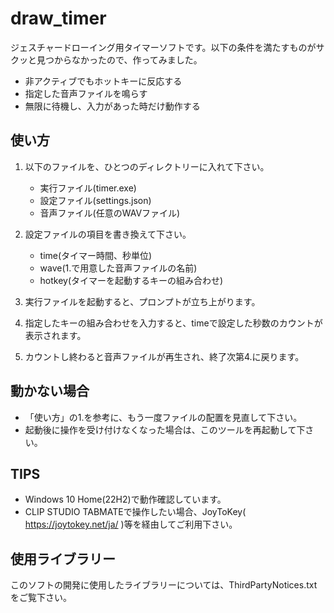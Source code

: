 # draw_timer

ジェスチャードローイング用タイマーソフトです。以下の条件を満たすものがサクッと見つからなかったので、作ってみました。
- 非アクティブでもホットキーに反応する
- 指定した音声ファイルを鳴らす
- 無限に待機し、入力があった時だけ動作する

## 使い方

1. 以下のファイルを、ひとつのディレクトリーに入れて下さい。
    - 実行ファイル(timer.exe)
    - 設定ファイル(settings.json)
    - 音声ファイル(任意のWAVファイル)

2. 設定ファイルの項目を書き換えて下さい。
    - time(タイマー時間、秒単位)
    - wave(1.で用意した音声ファイルの名前)
    - hotkey(タイマーを起動するキーの組み合わせ)

3. 実行ファイルを起動すると、プロンプトが立ち上がります。

4. 指定したキーの組み合わせを入力すると、timeで設定した秒数のカウントが表示されます。

5. カウントし終わると音声ファイルが再生され、終了次第4.に戻ります。

## 動かない場合

- 「使い方」の1.を参考に、もう一度ファイルの配置を見直して下さい。
- 起動後に操作を受け付けなくなった場合は、このツールを再起動して下さい。

## TIPS

- Windows 10 Home(22H2)で動作確認しています。
- CLIP STUDIO TABMATEで操作したい場合、JoyToKey( https://joytokey.net/ja/ )等を経由してご利用下さい。

## 使用ライブラリー

このソフトの開発に使用したライブラリーについては、ThirdPartyNotices.txtをご覧下さい。
